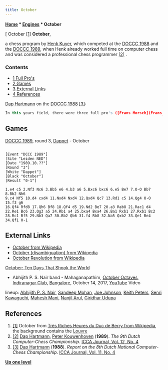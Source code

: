 ```yaml
---
title: October
---
```

**[Home](Home "Home") \* [Engines](Engines "Engines") \* October**



[ October <a id="cite-note-1" href="#cite-ref-1">[1]</a>
**October**,  

a chess program by [Henk Kuyer](Henk_Kuyer "Henk Kuyer"), which competed at the [DOCCC 1988](DOCCC_1988 "DOCCC 1988") and the [DOCCC 1989](DOCCC_1989 "DOCCC 1989"), when Henk already worked full time on computer chess and was considered a professional chess programmer <a id="cite-note-2" href="#cite-ref-2">[2]</a> . 



### Contents


* [1 Full Pro's](#full-pro.27s)
* [2 Games](#games)
* [3 External Links](#external-links)
* [4 References](#references)






[Dap Hartmann](Dap_Hartmann "Dap Hartmann") on the [DOCCC 1988](DOCCC_1988 "DOCCC 1988") <a id="cite-note-3" href="#cite-ref-3">[3]</a>:




```C++
In this years field, there were three full pro's ([Frans Morsch](Frans_Morsch "Frans Morsch") [[Quest](Quest "Quest")]), [Ed Schroeder](Ed_Schroder "Ed Schroder") [[Rebel](Rebel "Rebel")] and [Henk Kuyer](Henk_Kuyer "Henk Kuyer") [October]), and two participants that have commercial aspirations ([Bart Weststrate](Bart_Weststrate "Bart Weststrate") [[Kallisto](Kallisto "Kallisto")] and [Eric van Riet Paap](Eric_van_Riet_Paap "Eric van Riet Paap") [[Zen](Zen "Zen")]), which made almost the half of the field. 

```

## Games


[DOCCC 1989](DOCCC_1989 "DOCCC 1989"), round 3, [Dappet](Dappet "Dappet") - October




```

[Event "DCCC 1989"]
[Site "Leiden NED"]
[Date "1989.10.??"]
[Round "3"]
[White "Dappet"]
[Black "October"]
[Result "0-1"]

1.e4 c5 2.Nf3 Nc6 3.Bb5 e6 4.b3 a6 5.Bxc6 bxc6 6.e5 Be7 7.O-O Bb7 8.Bb2 Nh6
9.c4 Nf5 10.d4 cxd4 11.Nxd4 Nxd4 12.Qxd4 Qc7 13.Rd1 c5 14.Qg4 O-O 15.f3 g6
16.Qf4 Rfd8 17.Qh6 Bf8 18.Qf4 d5 19.Nd2 Be7 20.a3 Rab8 21.Rac1 d4
22.Re1 Bc6 23.Qg3 a5 24.Rb1 a4 25.bxa4 Bxa4 26.Ba1 Rxb1 27.Rxb1 Bc2
28.Rc1 Bf5 29.Nb3 Qa7 30.Bb2 Qb6 31.f4 Rb8 32.Na5 Qxb2 33.Qe1 Be4
34.Qf1 0-1

```

## External Links


* [October from Wikipedia](https://en.wikipedia.org/wiki/October)
* [October (disambiguation) from Wikipedia](https://en.wikipedia.org/wiki/October_%28disambiguation%29)
* [October Revolution from Wikipedia](https://en.wikipedia.org/wiki/October_Revolution)


 [October: Ten Days That Shook the World](https://en.wikipedia.org/wiki/October:_Ten_Days_That_Shook_the_World)
* Abhijith P. S. Nair band - Mahaganapathim, [October Octaves](https://youtu.be/YeiKMM1KX00), [Indiranagar Club](https://en.wikipedia.org/wiki/Indiranagar), [Bangalore](https://en.wikipedia.org/wiki/Bangalore), October 14, 2017, [YouTube](https://en.wikipedia.org/wiki/YouTube) Video


 lineup: [Abhijith P. S. Nair](Category:Abhijith_P._S._Nair "Category:Abhijith P. S. Nair"), [Sandeep Mohan](Category:Sandeep_Mohan "Category:Sandeep Mohan"), [Joe Johnson](https://www.thehindu.com/features/metroplus/play-the-music/article7255493.ece), [Keith Peters](https://www.facebook.com/Keith-Peters-Indian-Bass-Guitar-Prodigy-148731035192579/), [Senri Kawaguchi](Category:Senri_Kawaguchi "Category:Senri Kawaguchi"), [Mahesh Mani](https://www.facebook.com/maheshmanitabla/), [Nanjil Arul](https://www.facebook.com/Nanjil-A-R-Arul-219188478244859/), [Giridhar Udupa](https://en.wikipedia.org/wiki/Ghatam_Udupa)
 
## References


1. <a id="cite-ref-1" href="#cite-note-1">[1]</a> October from [Très Riches Heures du Duc de Berry from Wikipedia](https://en.wikipedia.org/wiki/Tr%C3%A8s_Riches_Heures_du_Duc_de_Berry), the background contains the [Louvre](https://en.wikipedia.org/wiki/Mus%C3%A9e_du_Louvre)
2. <a id="cite-ref-2" href="#cite-note-2">[2]</a> [Dap Hartmann](Dap_Hartmann "Dap Hartmann"), [Peter Kouwenhoven](Peter_Kouwenhoven "Peter Kouwenhoven") (**1989**). *The 9th Dutch Computer-Chess Championship*. [ICCA Journal, Vol. 12, No. 4](ICGA_Journal#12_4 "ICGA Journal")
3. <a id="cite-ref-3" href="#cite-note-3">[3]</a> [Dap Hartmann](Dap_Hartmann "Dap Hartmann") (**1988**). *Report on the 8th Dutch National Computer-Chess Championship*. [ICCA Journal, Vol. 11, No. 4](ICGA_Journal#11_4 "ICGA Journal")

**[Up one level](Engines "Engines")**







 
